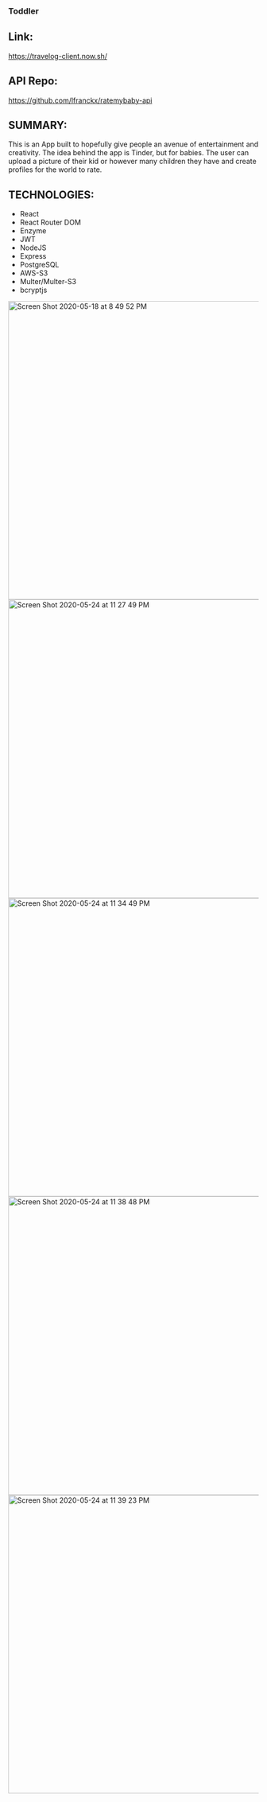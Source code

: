 ### Toddler

## Link:
https://travelog-client.now.sh/

## API Repo: 
https://github.com/lfranckx/ratemybaby-api

## SUMMARY:
This is an App built to hopefully give people an avenue of entertainment and creativity.  The idea behind the app is Tinder, but for babies.  The user can upload a picture of their kid or however many children they have and create profiles for the world to rate. 

## TECHNOLOGIES:
* React
* React Router DOM
* Enzyme
* JWT
* NodeJS
* Express
* PostgreSQL
* AWS-S3
* Multer/Multer-S3
* bcryptjs

<img width="600"
    alt="Screen Shot 2020-05-18 at 8 49 52 PM" 
    src="https://user-images.githubusercontent.com/52330544/82283636-cbdbd480-994b-11ea-9878-3458db101866.png">
<img width="600" 
    alt="Screen Shot 2020-05-24 at 11 27 49 PM" 
    src="https://user-images.githubusercontent.com/52330544/82786970-66d82100-9e1a-11ea-9f02-868dcccd0d8f.png">
<img width="600" 
    alt="Screen Shot 2020-05-24 at 11 34 49 PM" 
    src="https://user-images.githubusercontent.com/52330544/82786973-6770b780-9e1a-11ea-81de-2cd2053be439.png">
<img width="600" 
    alt="Screen Shot 2020-05-24 at 11 38 48 PM" 
    src="https://user-images.githubusercontent.com/52330544/82786976-68a1e480-9e1a-11ea-920e-770eea67c01e.png">
<img width="600" 
    alt="Screen Shot 2020-05-24 at 11 39 23 PM" 
    src="https://user-images.githubusercontent.com/52330544/82786977-693a7b00-9e1a-11ea-95e3-f14a97221dd0.png">
